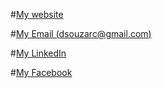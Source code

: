 #[My website](http://dsouzarc.github.com)

#[My Email (dsouzarc@gmail.com)](dsouzarc@gmail.com)

#[My LinkedIn](linkedin.com/in/dsouzarc)

#[My Facebook](http://facebook.com/dsouzarc)


